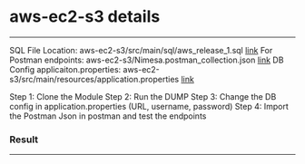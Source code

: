 # aws-ec2-s3 details
--------------------------------
SQL File Location: aws-ec2-s3/src/main/sql/aws_release_1.sql [link](https://github.com/TheCoderRiya/aws-ec2-s3/blob/main/src/main/sql/aws_release_1.sql)
For Postman endpoints: aws-ec2-s3/Nimesa.postman_collection.json [link](https://github.com/TheCoderRiya/aws-ec2-s3/blob/main/Nimesa.postman_collection.json)
DB Config applicaiton.properties: aws-ec2-s3/src/main/resources/application.properties [link](https://github.com/TheCoderRiya/aws-ec2-s3/blob/main/src/main/resources/application.properties)

Step 1: Clone the Module
Step 2: Run the DUMP
Step 3: Change the DB config in application.properties (URL, username, password)
Step 4: Import the Postman Json in postman and test the endpoints

### Result
---------------
